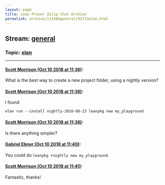 ```yaml
---
layout: page
title: Lean Prover Zulip Chat Archive 
permalink: archive/113488general/95713elan.html
---
```


## Stream: [general](index.html)
### Topic: [elan](95713elan.html)

---

#### [Scott Morrison (Oct 10 2018 at 11:36)](https://leanprover.zulipchat.com/#narrow/stream/113488-general/topic/elan/near/135529819):
What is the best way to create a new project folder, using a nightly version?

#### [Scott Morrison (Oct 10 2018 at 11:36)](https://leanprover.zulipchat.com/#narrow/stream/113488-general/topic/elan/near/135529823):
I found
```
elan run --install nightly-2018-08-23 leanpkg new my_playground
```

#### [Scott Morrison (Oct 10 2018 at 11:36)](https://leanprover.zulipchat.com/#narrow/stream/113488-general/topic/elan/near/135529832):
Is there anything simpler?

#### [Gabriel Ebner (Oct 10 2018 at 11:40)](https://leanprover.zulipchat.com/#narrow/stream/113488-general/topic/elan/near/135530016):
You could do `leanpkg +nightly new my_playground`.

#### [Scott Morrison (Oct 10 2018 at 11:41)](https://leanprover.zulipchat.com/#narrow/stream/113488-general/topic/elan/near/135530053):
Fantastic, thanks!

